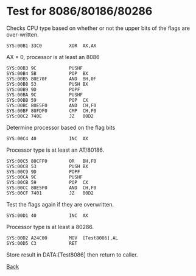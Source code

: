 # Test for 8086/80186/80286

Checks CPU type based on whether or not the upper bits of the flags are over-written.

```
SYS:00B1 33C0          XOR	AX,AX
```

AX = 0, processor is at least an 8086

```
SYS:00B3 9C            PUSHF
SYS:00B4 5B            POP	BX
SYS:00B5 80E70F        AND	BH,0F
SYS:00B8 53            PUSH	BX
SYS:00B9 9D            POPF
SYS:00BA 9C            PUSHF
SYS:00BB 59            POP	CX
SYS:00BC 80E5F0        AND	CH,F0
SYS:00BF 80FDF0        CMP	CH,F0
SYS:00C2 740E          JZ	00D2
```

Determine processor based on the flag bits

```
SYS:00C4 40            INC	AX
```

Processor type is at least an AT/80186.

```
SYS:00C5 80CFF0        OR	BH,F0
SYS:00C8 53            PUSH	BX
SYS:00C9 9D            POPF
SYS:00CA 9C            PUSHF
SYS:00CB 59            POP	CX
SYS:00CC 80E5F0        AND	CH,F0
SYS:00CF 7401          JZ	00D2
```

Test the flags again if they are overwritten.


```
SYS:00D1 40            INC	AX
```

Processor type is at least a 80286.

```
SYS:00D2 A24C00        MOV	[Test8086],AL
SYS:00D5 C3            RET
```

Store result in DATA:[Test8086] then return to caller.

[Back](README.md)